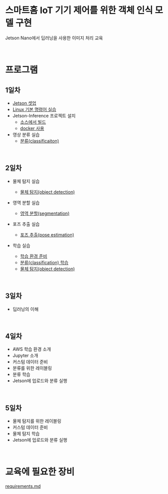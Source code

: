 # 스마트홈 IoT 기기 제어를 위한 객체 인식 모델 구현

Jetson Nano에서 딥러닝을 사용한 이미지 처리 교육

<br>

# 프로그램

## 1일차

- [Jetson 셋업](jetson_setup.pdf)
- [Linux 기본 명령어 실습](linux_commands.md)
- Jetson-Inference 프로젝트 설치
    - [소스에서 빌드](jetson_inference/setup_from_source.md)
    - [docker 사용](jetson_inference/setup_by_docker.md)
- 영상 분류 실습
    - [분류(classificaiton)](jetson_inference/execute_classification.md)

<br>

## 2일차
- 물체 탐지 실습
    - [물체 탐지(object detection)](jetson_inference/execute_object_detection.md)

- 영역 분할 실습
    - [영역 분할(segmentation)](jetson_inference/execute_segmentation.md)

- 포즈 추출 실습
    - [포즈 추출(pose estimation)](jetson_inference/execute_pose_estimation.md)

- 학습 실습
    - [학습 환경 준비](jetson_inference/prepare_training.md)
    - [분류(classification) 학습](jetson_inference/train_classification)
    - [물체 탐지(object detection)](jetson_inference/train_object_detection.md)

<br>

## 3일차

- 딥러닝의 이해

<br>

## 4일차
- AWS 학습 환경 소개
- Jupyter 소개
- 커스텀 데이터 준비
- 분류를 위한 레이블링
- 분류 학습
- Jetson에 업로드와 분류 실행

<br>

## 5일차
- 물체 탐지를 위한 레이블링
- 커스텀 데이터 준비
- 물체 탐지 학습
- Jetson에 업로드와 분류 실행

<br>

# 교육에 필요한 장비
[requirements.md](requirements.md)